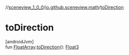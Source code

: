 //[sceneview_1_0_0](../../index.md)/[io.github.sceneview.math](index.md)/[toDirection](to-direction.md)

# toDirection

[androidJvm]\
fun [FloatArray](https://kotlinlang.org/api/latest/jvm/stdlib/kotlin/-float-array/index.html).[toDirection](to-direction.md)(): [Float3](../../../sceneview/sceneview/dev.romainguy.kotlin.math/-float3/index.md)
